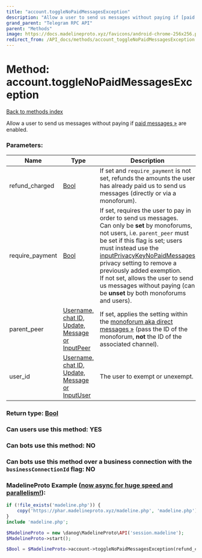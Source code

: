 ```yaml
---
title: "account.toggleNoPaidMessagesException"
description: "Allow a user to send us messages without paying if [paid messages »](https://core.telegram.org/api/paid-messages) are enabled."
grand_parent: "Telegram RPC API"
parent: "Methods"
image: https://docs.madelineproto.xyz/favicons/android-chrome-256x256.png
redirect_from: /API_docs/methods/account_toggleNoPaidMessagesException.html
---
```

# Method: account.toggleNoPaidMessagesException
[Back to methods index](index.html)



Allow a user to send us messages without paying if [paid messages »](https://core.telegram.org/api/paid-messages) are enabled.

### Parameters:

| Name     |    Type       | Description | Required |
|----------|---------------|-------------|----------|
|refund\_charged|[Bool](/API_docs/types/Bool.html) | If set and `require_payment` is not set, refunds the amounts the user has already paid us to send us messages (directly or via a monoforum). | Optional|
|require\_payment|[Bool](/API_docs/types/Bool.html) | If set, requires the user to pay in order to send us messages. <br>Can only be **set** by monoforums, not users, i.e. `parent_peer` must be set if this flag is set; users must instead use the [inputPrivacyKeyNoPaidMessages](../constructors/inputPrivacyKeyNoPaidMessages.html) privacy setting to remove a previously added exemption. <br>If not set, allows the user to send us messages without paying (can be **unset** by both monoforums and users). | Optional|
|parent\_peer|[Username, chat ID, Update, Message or InputPeer](/API_docs/types/InputPeer.html) | If set, applies the setting within the [monoforum aka direct messages »](https://core.telegram.org/api/monoforum) (pass the ID of the monoforum, **not** the ID of the associated channel). | Optional|
|user\_id|[Username, chat ID, Update, Message or InputUser](/API_docs/types/InputUser.html) | The user to exempt or unexempt. | Optional|


### Return type: [Bool](/API_docs/types/Bool.html)

### Can users use this method: **YES**


### Can bots use this method: **NO**


### Can bots use this method over a business connection with the `businessConnectionId` flag: **NO**


### MadelineProto Example ([now async for huge speed and parallelism!](https://docs.madelineproto.xyz/docs/ASYNC.html)):


```php
if (!file_exists('madeline.php')) {
    copy('https://phar.madelineproto.xyz/madeline.php', 'madeline.php');
}
include 'madeline.php';

$MadelineProto = new \danog\MadelineProto\API('session.madeline');
$MadelineProto->start();

$Bool = $MadelineProto->account->toggleNoPaidMessagesException(refund_charged: $Bool, require_payment: $Bool, parent_peer: $InputPeer, user_id: $InputUser, );
```

